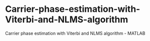 # Carrier-phase-estimation-with-Viterbi-and-NLMS-algorithm
Carrier phase estimation with Viterbi and NLMS algorithm - MATLAB

